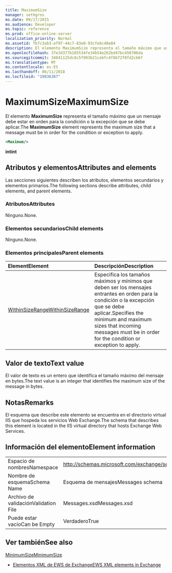 ```yaml
---
title: MaximumSize
manager: sethgros
ms.date: 09/17/2015
ms.audience: Developer
ms.topic: reference
ms.prod: office-online-server
localization_priority: Normal
ms.assetid: fb7c3ab3-ef97-44c7-83e0-93cfe8c48e84
description: El elemento MaximumSize representa el tamaño máximo que un mensaje debe estar en orden para la condición o la excepción que se debe aplicar.
ms.openlocfilehash: 37e3d377b105534fe34b54e262bd47bc450706da
ms.sourcegitcommit: 34041125dc8c5f993b21cebfc4f8b72f0fd2cb6f
ms.translationtype: MT
ms.contentlocale: es-ES
ms.lasthandoff: 06/11/2018
ms.locfileid: "19836387"
---
```

# <a name="maximumsize"></a><span data-ttu-id="93e01-103">MaximumSize</span><span class="sxs-lookup"><span data-stu-id="93e01-103">MaximumSize</span></span>

<span data-ttu-id="93e01-104">El elemento **MaximumSize** representa el tamaño máximo que un mensaje debe estar en orden para la condición o la excepción que se debe aplicar.</span><span class="sxs-lookup"><span data-stu-id="93e01-104">The **MaximumSize** element represents the maximum size that a message must be in order for the condition or exception to apply.</span></span> 
  
```XML
<Maximum/>
```

 <span data-ttu-id="93e01-105">**int**</span><span class="sxs-lookup"><span data-stu-id="93e01-105">**int**</span></span>
## <a name="attributes-and-elements"></a><span data-ttu-id="93e01-106">Atributos y elementos</span><span class="sxs-lookup"><span data-stu-id="93e01-106">Attributes and elements</span></span>

<span data-ttu-id="93e01-107">Las secciones siguientes describen los atributos, elementos secundarios y elementos primarios.</span><span class="sxs-lookup"><span data-stu-id="93e01-107">The following sections describe attributes, child elements, and parent elements.</span></span>
  
### <a name="attributes"></a><span data-ttu-id="93e01-108">Atributos</span><span class="sxs-lookup"><span data-stu-id="93e01-108">Attributes</span></span>

<span data-ttu-id="93e01-109">Ninguno.</span><span class="sxs-lookup"><span data-stu-id="93e01-109">None.</span></span>
  
### <a name="child-elements"></a><span data-ttu-id="93e01-110">Elementos secundarios</span><span class="sxs-lookup"><span data-stu-id="93e01-110">Child elements</span></span>

<span data-ttu-id="93e01-111">Ninguno.</span><span class="sxs-lookup"><span data-stu-id="93e01-111">None.</span></span>
  
### <a name="parent-elements"></a><span data-ttu-id="93e01-112">Elementos principales</span><span class="sxs-lookup"><span data-stu-id="93e01-112">Parent elements</span></span>

|<span data-ttu-id="93e01-113">**Element**</span><span class="sxs-lookup"><span data-stu-id="93e01-113">**Element**</span></span>|<span data-ttu-id="93e01-114">**Descripción**</span><span class="sxs-lookup"><span data-stu-id="93e01-114">**Description**</span></span>|
|:-----|:-----|
|[<span data-ttu-id="93e01-115">WithinSizeRange</span><span class="sxs-lookup"><span data-stu-id="93e01-115">WithinSizeRange</span></span>](withinsizerange.md) <br/> |<span data-ttu-id="93e01-116">Especifica los tamaños máximos y mínimos que deben ser los mensajes entrantes en orden para la condición o la excepción que se debe aplicar.</span><span class="sxs-lookup"><span data-stu-id="93e01-116">Specifies the minimum and maximum sizes that incoming messages must be in order for the condition or exception to apply.</span></span>  <br/> |
   
## <a name="text-value"></a><span data-ttu-id="93e01-117">Valor de texto</span><span class="sxs-lookup"><span data-stu-id="93e01-117">Text value</span></span>

<span data-ttu-id="93e01-118">El valor de texto es un entero que identifica el tamaño máximo del mensaje en bytes.</span><span class="sxs-lookup"><span data-stu-id="93e01-118">The text value is an integer that identifies the maximum size of the message in bytes.</span></span>
  
## <a name="remarks"></a><span data-ttu-id="93e01-119">Notas</span><span class="sxs-lookup"><span data-stu-id="93e01-119">Remarks</span></span>

<span data-ttu-id="93e01-120">El esquema que describe este elemento se encuentra en el directorio virtual IIS que hospeda los servicios Web Exchange.</span><span class="sxs-lookup"><span data-stu-id="93e01-120">The schema that describes this element is located in the IIS virtual directory that hosts Exchange Web Services.</span></span>
  
## <a name="element-information"></a><span data-ttu-id="93e01-121">Información del elemento</span><span class="sxs-lookup"><span data-stu-id="93e01-121">Element information</span></span>

|||
|:-----|:-----|
|<span data-ttu-id="93e01-122">Espacio de nombres</span><span class="sxs-lookup"><span data-stu-id="93e01-122">Namespace</span></span>  <br/> |http://schemas.microsoft.com/exchange/services/2006/messages  <br/> |
|<span data-ttu-id="93e01-123">Nombre de esquema</span><span class="sxs-lookup"><span data-stu-id="93e01-123">Schema Name</span></span>  <br/> |<span data-ttu-id="93e01-124">Esquema de mensajes</span><span class="sxs-lookup"><span data-stu-id="93e01-124">Messages schema</span></span>  <br/> |
|<span data-ttu-id="93e01-125">Archivo de validación</span><span class="sxs-lookup"><span data-stu-id="93e01-125">Validation File</span></span>  <br/> |<span data-ttu-id="93e01-126">Messages.xsd</span><span class="sxs-lookup"><span data-stu-id="93e01-126">Messages.xsd</span></span>  <br/> |
|<span data-ttu-id="93e01-127">Puede estar vacío</span><span class="sxs-lookup"><span data-stu-id="93e01-127">Can be Empty</span></span>  <br/> |<span data-ttu-id="93e01-128">Verdadero</span><span class="sxs-lookup"><span data-stu-id="93e01-128">True</span></span>  <br/> |
   
## <a name="see-also"></a><span data-ttu-id="93e01-129">Ver también</span><span class="sxs-lookup"><span data-stu-id="93e01-129">See also</span></span>



[<span data-ttu-id="93e01-130">MinimumSize</span><span class="sxs-lookup"><span data-stu-id="93e01-130">MinimumSize</span></span>](minimumsize.md)


- [<span data-ttu-id="93e01-131">Elementos XML de EWS de Exchange</span><span class="sxs-lookup"><span data-stu-id="93e01-131">EWS XML elements in Exchange</span></span>](ews-xml-elements-in-exchange.md)

